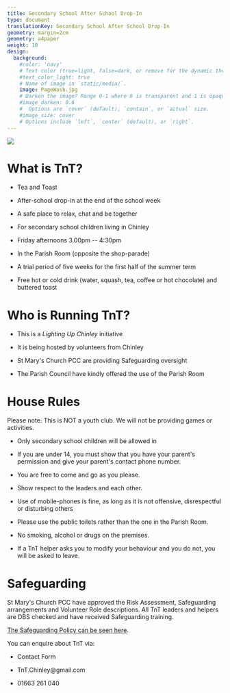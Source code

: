 ```yaml
---
title: Secondary School After School Drop-In
type: document
translationKey: Secondary School After School Drop-In
geometry: margin=2cm
geometry: a4paper
weight: 10 
design:
  background:
    #color: 'navy'
    # Text color (true=light, false=dark, or remove for the dynamic theme color). 
    #text_color_light: true
    # Name of image in `static/media/`.
    image: PageWash.jpg
    # Darken the image? Range 0-1 where 0 is transparent and 1 is opaque.
    #image_darken: 0.6
    #  Options are `cover` (default), `contain`, or `actual` size.
    #image_size: cover
    # Options include `left`, `center` (default), or `right`.
---
```


![](/media/Source_Pages/TnT_Webpage/media/image1.png)

# What is TnT?

-   Tea and Toast

-   After-school drop-in at the end of the school week

-   A safe place to relax, chat and be together

-   For secondary school children living in Chinley

-   Friday afternoons 3.00pm -- 4:30pm

-   In the Parish Room (opposite the shop-parade)

-   A trial period of five weeks for the first half of the summer term

-   Free hot or cold drink (water, squash, tea, coffee or hot chocolate)
    and buttered toast

# Who is Running TnT?

-   This is a *Lighting Up Chinley* initiative

-   It is being hosted by volunteers from Chinley

-   St Mary\'s Church PCC are providing Safeguarding oversight

-   The Parish Council have kindly offered the use of the Parish Room

# House Rules

Please note: This is NOT a youth club. We will not be providing games or
activities.

-   Only secondary school children will be allowed in

-   If you are under 14, you must show that you have your parent\'s
    permission and give your parent\'s contact phone number.

-   You are free to come and go as you please.

-   Show respect to the leaders and each other.

-   Use of mobile-phones is fine, as long as it is not
    offensive, disrespectful or disturbing others

-   Please use the public toilets rather than the one in the Parish
    Room.

-   No smoking, alcohol or drugs on the premises.

-   If a TnT helper asks you to modify your behaviour and you do not,
    you will be asked to leave.

# Safeguarding

St Mary\'s Church PCC have approved the Risk Assessment, Safeguarding
arrangements and Volunteer Role descriptions. All TnT leaders and
helpers are DBS checked and have received Safeguarding training.

[The Safeguarding Policy can be seen
here](https://chinleybuxworthcofe.jimdofree.com/policies/safeguarding-policy/).

You can enquire about TnT via:

-   Contact Form

-   TnT.Chinley\@gmail.com

-   01663 261 040

